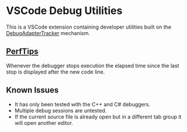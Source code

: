 # VSCode Debug Utilities

This is a VSCode extension containing developer utilities built on the [DebugAdapterTracker](https://code.visualstudio.com/api/references/vscode-api#DebugAdapterTracker) mechanism.

## [PerfTips](https://docs.microsoft.com/en-us/visualstudio/profiling/perftips)

Whenever the debugger stops execution the elapsed time since the last stop is displayed after the new code line.

## Known Issues

- It has only been tested with the C++ and C# debuggers.
- Multiple debug sessions are untested.
- If the current source file is already open but in a different tab group it will open another editor.
